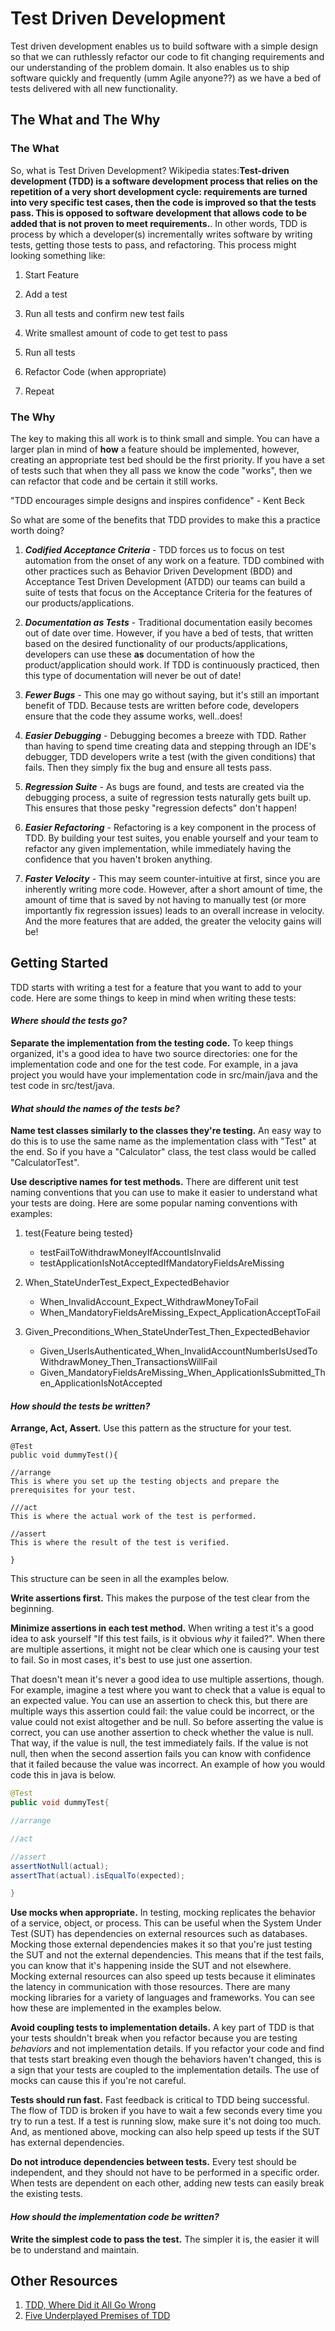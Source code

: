 # Test Driven Development

Test driven development enables us to build software with a simple design so that we can ruthlessly refactor our code to fit changing requirements and our understanding of the problem domain. It also enables us to ship software quickly and frequently (umm Agile anyone??) as we have a bed of tests delivered with all new functionality.

## The What and The Why

### The What

So, what is Test Driven Development? Wikipedia states: **​​Test-driven development (TDD) is a software development process that relies on the repetition of a very short development cycle: requirements are turned into very specific test cases, then the code is improved so that the tests pass. This is opposed to software development that allows code to be added that is not proven to meet requirements.**. In other words, TDD is process by which a developer(s) incrementally writes software by writing tests, getting those tests to pass, and refactoring. This process might looking something like:

1. Start Feature​

2. Add a test​

3. Run all tests and confirm new test fails​

4. Write smallest amount of code to get test to pass​

5. Run all tests​

6. Refactor Code (when appropriate)

7. Repeat

### The Why

The key to making this all work is to think small and simple. You can have a larger plan in mind of **how** a feature should be implemented, however, creating an appropriate test bed should be the first priority. If you have a set of tests such that when they all pass we know the code "works", then we can refactor that code and be certain it still works.

"TDD encourages simple designs and inspires confidence" - Kent Beck

So what are some of the benefits that TDD provides to make this a practice worth doing?

1. ***Codified Acceptance Criteria*** - TDD forces us to focus on test automation from the onset of any work on a feature. TDD combined with other practices such as Behavior Driven Development (BDD) and Acceptance Test Driven Development (ATDD) our teams can build a suite of tests that focus on the Acceptance Criteria for the features of our products/applications.

2. ***Documentation as Tests*** - Traditional documentation easily becomes out of date over time. However, if you have a bed of tests, that written based on the desired functionality of our products/applications, developers can use these **as** documentation of how the product/application should work. If TDD is continuously practiced, then this type of documentation will never be out of date!

3. ***Fewer Bugs*** - This one may go without saying, but it's still an important benefit of TDD. Because tests are written before code, developers ensure that the code they assume works, well..does!

4. ***Easier Debugging*** - Debugging becomes a breeze with TDD. Rather than having to spend time creating data and stepping through an IDE's debugger, TDD developers write a test (with the given conditions) that fails. Then they simply fix the bug and ensure all tests pass.

5. ***Regression Suite*** - As bugs are found, and tests are created via the debugging process, a suite of regression tests naturally gets built up. This ensures that those pesky "regression defects" don't happen!

6. ***Easier Refactoring*** - Refactoring is a key component in the process of TDD. By building your test suites, you enable yourself and your team to refactor any given implementation, while immediately having the confidence that you haven't broken anything.

7. ***Faster Velocity*** - This may seem counter-intuitive at first, since you are inherently writing more code. However, after a short amount of time, the amount of time that is saved by not having to manually test (or more importantly fix regression issues) leads to an overall increase in velocity. And the more features that are added, the greater the velocity gains will be!

## Getting Started

TDD starts with writing a test for a feature that you want to add to your code. Here are some things to keep in mind when writing these tests:

#### ***Where should the tests go?***

**Separate the implementation from the testing code.** To keep things organized, it's a good idea to have two source directories: one for the implementation code and one for the test code. For example, in a java project you would have your implementation code in src/main/java and the test code in src/test/java.

#### ***What should the names of the tests be?***

**Name test classes similarly to the classes they're testing.** An easy way to do this is to use the same name as the implementation class with "Test" at the end. So if you have a "Calculator" class, the test class would be called "CalculatorTest".

**Use descriptive names for test methods.** There are different unit test naming conventions that you can use to make it easier to understand what your tests are doing. Here are some popular naming conventions with examples:

1. test{Feature being tested}
	- testFailToWithdrawMoneyIfAccountIsInvalid
	- testApplicationIsNotAcceptedIfMandatoryFieldsAreMissing

2. When_StateUnderTest_Expect_ExpectedBehavior
	- When_InvalidAccount_Expect_WithdrawMoneyToFail
	- When_MandatoryFieldsAreMissing_Expect_ApplicationAcceptToFail

3. Given_Preconditions_When_StateUnderTest_Then_ExpectedBehavior
	- Given_UserIsAuthenticated_When_InvalidAccountNumberIsUsedToWithdrawMoney_Then_TransactionsWillFail
	- Given_MandatoryFieldsAreMissing_When_ApplicationIsSubmitted_Then_ApplicationIsNotAccepted

#### ***How should the tests be written?***

**Arrange, Act, Assert.** Use this pattern as the structure for your test. 

```
@Test
public void dummyTest(){

//arrange
This is where you set up the testing objects and prepare the prerequisites for your test.

///act
This is where the actual work of the test is performed.

//assert
This is where the result of the test is verified.

}
```

This structure can be seen in all the examples below.

**Write assertions first.** This makes the purpose of the test clear from the beginning.

**Minimize assertions in each test method.** When writing a test it's a good idea to ask yourself "If this test fails, is it obvious _why_ it failed?". When there are multiple assertions, it might not be clear which one is causing your test to fail. So in most cases, it's best to use just one assertion. 

That doesn't mean it's never a good idea to use multiple assertions, though. For example, imagine a test where you want to check that a value is equal to an expected value. You can use an assertion to check this, but there are multiple ways this assertion could fail: the value could be incorrect, or the value could not exist altogether and be null. So before asserting the value is correct, you can use another assertion to check whether the value is null. That way, if the value is null, the test immediately fails. If the value is not null, then when the second assertion fails you can know with confidence that it failed because the value was incorrect. An example of how you would code this in java is below.

```java
@Test
public void dummyTest{

//arrange

//act

//assert
assertNotNull(actual);
assertThat(actual).isEqualTo(expected);

}
```

**Use mocks when appropriate.** In testing, mocking replicates the behavior of a service, object, or process. This can be useful when the System Under Test (SUT) has dependencies on external resources such as databases. Mocking those external dependencies makes it so that you're just testing the SUT and not the external dependencies. This means that if the test fails, you can know that it's happening inside the SUT and not elsewhere. Mocking external resources can also speed up tests because it eliminates the latency in communication with those resources. There are many mocking libraries for a variety of languages and frameworks. You can see how these are implemented in the examples below.

**Avoid coupling tests to implementation details.** A key part of TDD is that your tests shouldn't break when you refactor because you are testing _behaviors_ and not implementation details. If you refactor your code and find that tests start breaking even though the behaviors haven't changed, this is a sign that your tests are coupled to the implementation details. The use of mocks can cause this if you're not careful.

**Tests should run fast.** Fast feedback is critical to TDD being successful. The flow of TDD is broken if you have to wait a few seconds every time you try to run a test. If a test is running slow, make sure it's not doing too much. And, as mentioned above, mocking can also help speed up tests if the SUT has external dependencies.

**Do not introduce dependencies between tests.** Every test should be independent, and they should not have to be performed in a specific order. When tests are dependent on each other, adding new tests can easily break the existing tests.

#### ***How should the implementation code be written?***

**Write the simplest code to pass the test.** The simpler it is, the easier it will be to understand and maintain.

## Other Resources

1. [TDD, Where Did it All Go Wrong](https://www.youtube.com/embed/EZ05e7EMOLM)
2. [Five Underplayed Premises of TDD](https://www.geepawhill.org/2018/01/18/five-underplayed-premises-of-tdd-2/)
